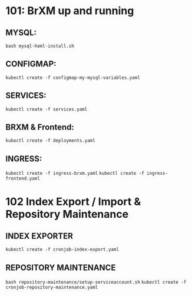 # 101: BrXM up and running

## MYSQL:

`bash mysql-heml-install.sh ` 

## CONFIGMAP:

`kubectl create -f configmap-my-mysql-variables.yaml`

## SERVICES:

`kubectl create -f services.yaml`

## BRXM & Frontend:

`kubectl create -f deployments.yaml`

## INGRESS:

`kubectl create -f ingress-brxm.yaml`
`kubectl create -f ingress-frontend.yaml`

# 102 Index Export / Import & Repository Maintenance

## INDEX EXPORTER

`kubectl create -f cronjob-index-export.yaml`

## REPOSITORY MAINTENANCE

`bash repository-maintenance/setup-serviceaccount.sh`
`kubectl create -f cronjob-repository-maintenance.yaml`


